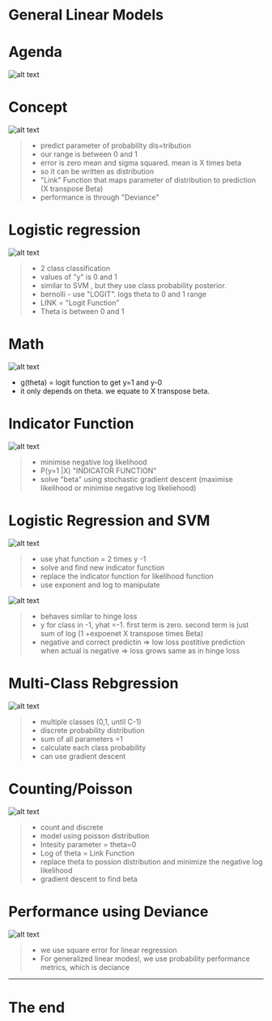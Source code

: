 # General Linear Models

# Agenda
![alt text](image-18.png)


# Concept
![alt text](image-19.png)
> - predict parameter of probability dis=tribution
> - our range is between 0 and 1
> - error is zero mean and sigma  squared. mean is X times beta
> - so it can be written as distribution
> - "Link" Function that maps parameter of distribution to prediction (X transpose Beta)
> - performance is through "Deviance"

# Logistic regression
![alt text](image-20.png)

> - 2 class classification
> - values of "y" is 0 and 1
> - similar to SVM , but they use class probability posterior.
> - bernolli - use "LOGIT". logs theta to 0 and 1 range
> - LINK = "Logit Function"
> - Theta is between 0 and 1

# Math
![alt text](image-21.png)

- g(theta) = logit function to get y=1 and y-0
- it only depends on theta. we equate to X transpose beta.

# Indicator Function

![alt text](image-22.png)

> - minimise negative log likelihood
> - P(y=1 |X)
> "INDICATOR FUNCTION" 
> - solve "beta" using stochastic gradient descent (maximise likelihood or minimise negative log likeliehood)

# Logistic Regression and SVM
![alt text](image-23.png)
> - use yhat function = 2 times y -1
> - solve and find new indicator function
> - replace the indicator function for likelihood function 
> - use exponent and log to manipulate

![alt text](image-24.png)

> - behaves similar to hinge loss
> - y for class in -1, yhat =-1. first term is zero. second term is just sum of log (1 +expoenet X transpose times Beta)
> - negative and correct predictin => low loss
> postitive prediction when actual is negative => loss grows
> same as in hinge loss

# Multi-Class Rebgression
![alt text](image-25.png)

> - multiple classes (0,1, until C-1)
> - discrete probability distribution
> - sum of all parameters =1
> - calculate each class probability
> - can use gradient descent

# Counting/Poisson

![alt text](image-26.png)

> - count and discrete
> - model using poisson distribution
> - Intesity parameter = theta=0
> - Log of theta = Link Function
> - replace theta to possion distribution and minimize the negative log likelihood
> - gradient descent to find beta

# Performance using Deviance

![alt text](image-27.png)

> - we use square error for linear regression
> - For generalized linear modesl, we use probability performance metrics, which is deciance


---
# The end